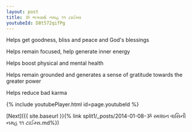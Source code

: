 ```yaml
---
layout: post
title: ૐ ભગવાથે નમહ ૧૧ ટાઈમ્સ
youtubeId: D8t572qifPg
---
```

 
 
Helps get goodness, bliss and peace and God's blessings
 
Helps remain focused, help generate inner energy 
 
Helps boost physical and mental health 
 
Helps remain grounded and generates a sense of gratitude towards the greater power 
 
Helps reduce bad karma
 
 
 
 


{% include youtubePlayer.html id=page.youtubeId %}
 
[Next]({{ site.baseurl }}{% link  split1/_posts/2014-01-08-ૐ સ્મશાન વાસિની નમહ ૧૧ ટાઈમ્સ.md%})
 
